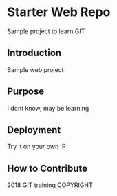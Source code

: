 # Starter Web Repo
Sample project to learn GIT

## Introduction
Sample web project

## Purpose
I dont know, may be learning 

## Deployment
Try it on your own :P

## How to Contribute

2018 GIT training COPYRIGHT